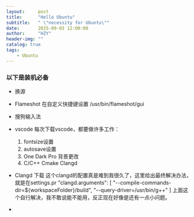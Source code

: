 ```yaml
---
layout:     post
title:      "Hello Ubuntu"
subtitle:   " \"necessity for Ubuntu\""
date:       2025-09-03 12:00:00
author:     "HZY"
header-img: ""
catalog: true
tags:
    - Ubuntu
---
```


### 以下是装机必备
* 换源

* Flameshot
在自定义快捷键设置 /usr/bin/flameshot/gui
* 搜狗输入法
* vscode 
每次下载vscode，都要做许多工作：
    1. fontsize设置
    2. autosave设置
    3. One Dark Pro 背景更改
    4. C/C++ Cmake Clangd
* Clangd 下载
  这个clangd的配置真是难到我很久了，这里给出最终解决办法，就是在settings.pr
  "clangd.arguments": [
        "--compile-commands-dir=${workspaceFolder}/build",
        "--query-driver=/usr/bin/g++"
    ]
    上面这个自行解决，我不敢说能不能用，反正现在好像是还有一点小问题。
* 